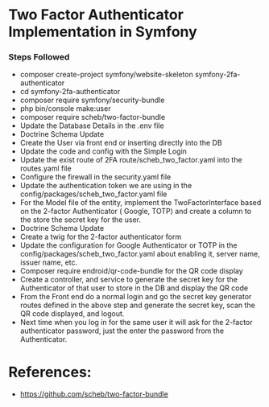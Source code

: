# Two Factor Authenticator Implementation in Symfony

### Steps Followed 
  - composer create-project symfony/website-skeleton symfony-2fa-authenticator
  - cd symfony-2fa-authenticator
  - composer require symfony/security-bundle
  - php bin/console make:user
  - composer require scheb/two-factor-bundle
  - Update the Database Details in the .env file
  - Doctrine Schema Update
  - Create the User via front end or inserting directly into the DB
  - Update the code and config with the Simple Login 
  - Update the exist route of 2FA route/scheb_two_factor.yaml into the routes.yaml file
  - Configure the firewall in the security.yaml file
  - Update the authentication token we are using in the config/packages/scheb_two_factor.yaml file 
  - For the Model file of the entity, implement the TwoFactorInterface based on the 2-factor Authenticator ( Google, TOTP) and create a column to the store the secret key for the user.
  - Doctrine Schema Update
  - Create a twig for the 2-factor authenticator form
  - Update the configuration for Google Authenticator or TOTP in the config/packages/scheb_two_factor.yaml about enabling it, server name, issuer name, etc.
  - Composer require endroid/qr-code-bundle for the QR code display
  - Create a controller, and service to generate the secret key for the Authenticator of that user to store in the DB  and display the QR code 
  - From the Front end do a normal login and go the secret key generator routes defined in the above step and generate the secret key, scan the QR code displayed, and logout.
  - Next time when you log in for the same user it will ask for the 2-factor authenticator password, just the enter the password from the Authenticator. 


# References: 
- https://github.com/scheb/two-factor-bundle
